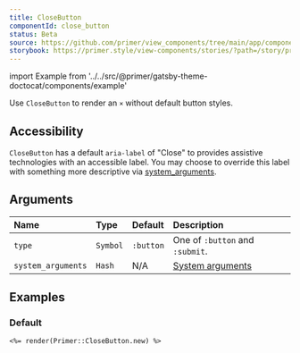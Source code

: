 ```yaml
---
title: CloseButton
componentId: close_button
status: Beta
source: https://github.com/primer/view_components/tree/main/app/components/primer/close_button.rb
storybook: https://primer.style/view-components/stories/?path=/story/primer-close-button-component
---
```


import Example from '../../src/@primer/gatsby-theme-doctocat/components/example'

<!-- Warning: AUTO-GENERATED file, do not edit. Add code comments to your Ruby instead <3 -->

Use `CloseButton` to render an `×` without default button styles.

[0]: https://primer.style/view-components/system-arguments#html-attributes

## Accessibility

`CloseButton` has a default `aria-label` of "Close" to provides assistive technologies with an accessible label.
You may choose to override this label with something more descriptive via [system_arguments][0].

## Arguments

| Name | Type | Default | Description |
| :- | :- | :- | :- |
| `type` | `Symbol` | `:button` | One of `:button` and `:submit`. |
| `system_arguments` | `Hash` | N/A | [System arguments](/system-arguments) |

## Examples

### Default

<Example src="<button aria-label='Close' type='button' data-view-component='true' class='close-button'><svg aria-hidden='true' viewBox='0 0 16 16' version='1.1' data-view-component='true' height='16' width='16' class='octicon octicon-x'>    <path fill-rule='evenodd' d='M3.72 3.72a.75.75 0 011.06 0L8 6.94l3.22-3.22a.75.75 0 111.06 1.06L9.06 8l3.22 3.22a.75.75 0 11-1.06 1.06L8 9.06l-3.22 3.22a.75.75 0 01-1.06-1.06L6.94 8 3.72 4.78a.75.75 0 010-1.06z'></path></svg></button>" />

```erb
<%= render(Primer::CloseButton.new) %>
```
